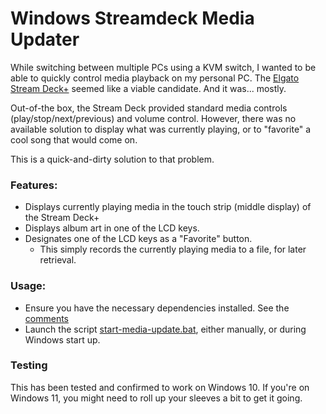 # Windows Streamdeck Media Updater

While switching between multiple PCs using a KVM switch, I wanted to be able to quickly control media playback on my personal PC.  The [Elgato Stream Deck+](https://www.elgato.com/us/en/p/stream-deck-plus) seemed like a viable candidate.  And it was... mostly.  

Out-of-the box, the Stream Deck provided standard media controls (play/stop/next/previous) and volume control.  However, there was no available solution to display what was currently playing, or to "favorite" a cool song that would come on.  

This is a quick-and-dirty solution to that problem.

### Features:
- Displays currently playing media in the touch strip (middle display) of the Stream Deck+
- Displays album art in one of the LCD keys.
- Designates one of the LCD keys as a "Favorite" button.  
    - This simply records the currently playing media to a file, for later retrieval.

### Usage:
- Ensure you have the necessary dependencies installed.  See the [comments](./getMediaInfo.py)
- Launch the script [start-media-update.bat](start-media-update.bat), either manually, or during Windows start up.  

### Testing
This has been tested and confirmed to work on Windows 10. If you're on Windows 11, you might need to roll up your sleeves a bit to get it going.
